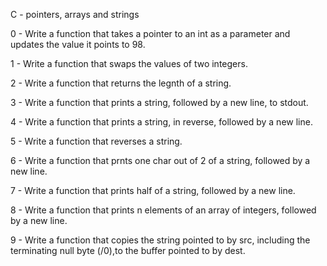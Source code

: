 C - pointers, arrays and strings

0 - Write a function that takes a pointer to an int as a parameter and updates the value it points to 98.

1 - Write a function that swaps the values of two integers. 

2 - Write a function that returns the legnth of a string.

3 - Write a function that prints a string, followed by a new line, to stdout.

4 - Write a function that prints a string, in reverse, followed by a new line.

5 - Write a function that reverses a string.

6 - Write a function that prnts one char out of 2 of a string, followed by a new line.

7 - Write a function that prints half of a string, followed by a new line.

8 - Write a function that prints n elements of an array of integers, followed by a new line.

9 - Write a function that copies the string pointed to by src, including the terminating null byte (/0),to the buffer pointed to by dest.

